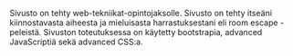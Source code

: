 Sivusto on tehty web-tekniikat-opintojaksolle. Sivusto on tehty itseäni kiinnostavasta aiheesta ja mieluisasta harrastuksestani eli room escape -peleistä. Sivuston toteutuksessa on käytetty bootstrapia, advanced JavaScriptiä sekä advanced CSS:a.
